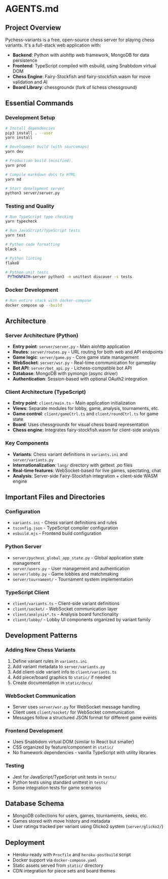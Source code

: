 # AGENTS.md

## Project Overview

Pychess-variants is a free, open-source chess server for playing chess variants. It's a full-stack web application with:

- **Backend**: Python with aiohttp web framework, MongoDB for data persistence
- **Frontend**: TypeScript compiled with esbuild, using Snabbdom virtual DOM
- **Chess Engine**: Fairy-Stockfish and fairy-stockfish.wasm for move validation and AI
- **Board Library**: chessgroundx (fork of lichess chessground)

## Essential Commands

### Development Setup
```bash
# Install dependencies
pip3 install . --user
yarn install

# Development build (with sourcemaps)
yarn dev

# Production build (minified)
yarn prod

# Compile markdown docs to HTML
yarn md

# Start development server
python3 server/server.py
```

### Testing and Quality
```bash
# Run TypeScript type checking
yarn typecheck

# Run JavaScript/TypeScript tests
yarn test

# Python code formatting
black .

# Python linting
flake8

# Python unit tests
 PYTHONPATH=server python3 -m unittest discover -s tests
```

### Docker Development
```bash
# Run entire stack with docker-compose
docker compose up --build
```

## Architecture

### Server Architecture (Python)
- **Entry point**: `server/server.py` - Main aiohttp application
- **Routes**: `server/routes.py` - URL routing for both web and API endpoints
- **Game logic**: `server/game.py` - Core game state management
- **WebSocket**: `server/wsr.py` - Real-time communication for gameplay
- **Bot API**: `server/bot_api.py` - Lichess-compatible bot API
- **Database**: MongoDB with pymongo (async driver)
- **Authentication**: Session-based with optional OAuth2 integration

### Client Architecture (TypeScript)
- **Entry point**: `client/main.ts` - Main application initialization
- **Views**: Separate modules for lobby, game, analysis, tournaments, etc.
- **Game control**: `client/gameCtrl.ts` and `client/roundCtrl.ts` for game state
- **Board**: Uses chessgroundx for visual chess board representation
- **Chess engine**: Integrates fairy-stockfish.wasm for client-side analysis

### Key Components
- **Variants**: Chess variant definitions in `variants.ini` and `server/variants.py`
- **Internationalization**: `lang/` directory with gettext .po files
- **Real-time features**: WebSocket-based for live games, spectating, chat
- **Analysis**: Server-side Fairy-Stockfish integration + client-side WASM engine

## Important Files and Directories

### Configuration
- `variants.ini` - Chess variant definitions and rules
- `tsconfig.json` - TypeScript compiler configuration
- `esbuild.mjs` - Frontend build configuration

### Python Server
- `server/pychess_global_app_state.py` - Global application state management
- `server/users.py` - User management and authentication
- `server/lobby.py` - Game lobbies and matchmaking
- `server/tournament/` - Tournament system implementation

### TypeScript Client
- `client/variants.ts` - Client-side variant definitions
- `client/socket/` - WebSocket communication layer
- `client/analysis*.ts` - Analysis board functionality
- `client/lobby/` - Lobby UI components organized by variant family

## Development Patterns

### Adding New Chess Variants
1. Define variant rules in `variants.ini`
2. Add variant metadata to `server/variants.py`
3. Add client-side variant info to `client/variants.ts`
4. Add piece/board graphics to `static/` if needed
5. Create documentation in `static/docs/`

### WebSocket Communication
- Server uses `server/wsr.py` for WebSocket message handling
- Client uses `client/socket/` for WebSocket communication
- Messages follow a structured JSON format for different game events

### Frontend Development
- Uses Snabbdom virtual DOM (similar to React but smaller)
- CSS organized by feature/component in `static/`
- No framework dependencies - vanilla TypeScript with utility libraries

### Testing
- Jest for JavaScript/TypeScript unit tests in `tests/`
- Python tests using standard unittest in `tests/`
- Some integration tests for game scenarios

## Database Schema
- MongoDB collections for users, games, tournaments, seeks, etc.
- Games stored with move history and metadata
- User ratings tracked per variant using Glicko2 system (`server/glicko2/`)

## Deployment
- Heroku-ready with `Procfile` and `heroku-postbuild` script
- Docker support via `docker-compose.yaml`
- Static assets served from `static/` directory
- CDN integration for piece sets and board themes
